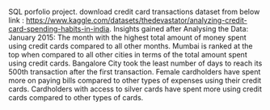 SQL porfolio project.
download credit card transactions dataset from below link :
https://www.kaggle.com/datasets/thedevastator/analyzing-credit-card-spending-habits-in-india.
Insights gained after Analysing the Data:
January 2015: The month with the highest total amount of money spent using credit cards compared to all other months.
Mumbai is ranked at the top when compared to all other cities in terms of the total amount spent using credit cards.
Bangalore City took the least number of days to reach its 500th transaction after the first transaction.
Female cardholders have spent more on paying bills compared to other types of expenses using their credit cards.
Cardholders with access to silver cards have spent more using credit cards compared to other types of cards.
